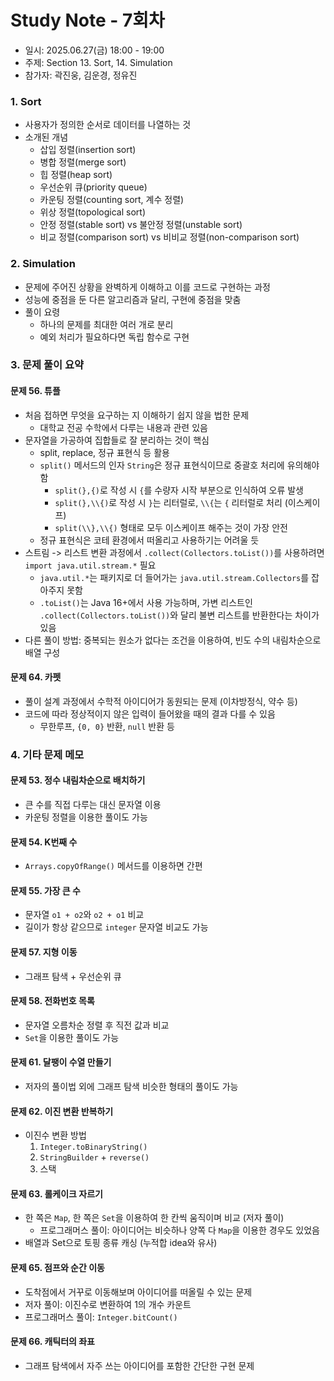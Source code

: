 # Study Note - 7회차
* 일시: 2025.06.27(금) 18:00 - 19:00
* 주제: Section 13. Sort, 14. Simulation
* 참가자: 곽진웅, 김운경, 정유진

### 1. Sort
- 사용자가 정의한 순서로 데이터를 나열하는 것
- 소개된 개념
  - 삽입 정렬(insertion sort)
  - 병합 정렬(merge sort)
  - 힙 정렬(heap sort)
  - 우선순위 큐(priority queue)
  - 카운팅 정렬(counting sort, 계수 정렬)
  - 위상 정렬(topological sort)
  - 안정 정렬(stable sort) vs 불안정 정렬(unstable sort)
  - 비교 정렬(comparison sort) vs 비비교 정렬(non-comparison sort)

### 2. Simulation
- 문제에 주어진 상황을 완벽하게 이해하고 이를 코드로 구현하는 과정
- 성능에 중점을 둔 다른 알고리즘과 달리, 구현에 중점을 맞춤
- 풀이 요령
  - 하나의 문제를 최대한 여러 개로 분리
  - 예외 처리가 필요하다면 독립 함수로 구현

[//]: # (TODO: 제목 새로 만들어서 내용 나누기)
### 3. 문제 풀이 요약
#### 문제 56. 튜플
- 처음 접하면 무엇을 요구하는 지 이해하기 쉽지 않을 법한 문제
  - 대학교 전공 수학에서 다루는 내용과 관련 있음
- 문자열을 가공하여 집합들로 잘 분리하는 것이 핵심 
  - split, replace, 정규 표현식 등 활용
  - `split()` 메서드의 인자 `String`은 정규 표현식이므로 중괄호 처리에 유의해야 함
    - `split(},{)`로 작성 시 `{`를 수량자 시작 부분으로 인식하여 오류 발생
    - `split(},\\{)`로 작성 시 `}`는 리터럴로, `\\{`는 `{` 리터럴로 처리 (이스케이프)
    - `split(\\},\\{)` 형태로 모두 이스케이프 해주는 것이 가장 안전
  - 정규 표현식은 코테 환경에서 떠올리고 사용하기는 어려울 듯
- 스트림 -> 리스트 변환 과정에서 `.collect(Collectors.toList())`를 사용하려면 `import java.util.stream.*` 필요
  - `java.util.*`는 패키지로 더 들어가는 `java.util.stream.Collectors`를 잡아주지 못함
  - `.toList()`는 Java 16+에서 사용 가능하며, 가변 리스트인 `.collect(Collectors.toList())`와 달리 불변 리스트를 반환한다는 차이가 있음
- 다른 풀이 방법: 중복되는 원소가 없다는 조건을 이용하여, 빈도 수의 내림차순으로 배열 구성

#### 문제 64. 카펫
- 풀이 설계 과정에서 수학적 아이디어가 동원되는 문제 (이차방정식, 약수 등)
- 코드에 따라 정상적이지 않은 입력이 들어왔을 때의 결과 다를 수 있음
  - 무한루프, `{0, 0}` 반환, `null` 반환 등

### 4. 기타 문제 메모
#### 문제 53. 정수 내림차순으로 배치하기
- 큰 수를 직접 다루는 대신 문자열 이용
- 카운팅 정렬을 이용한 풀이도 가능

#### 문제 54. K번째 수
- `Arrays.copyOfRange()` 메서드를 이용하면 간편

#### 문제 55. 가장 큰 수
- 문자열 `o1 + o2`와 `o2 + o1` 비교
- 길이가 항상 같으므로 `integer` 문자열 비교도 가능

#### 문제 57. 지형 이동
- 그래프 탐색 + 우선순위 큐

#### 문제 58. 전화번호 목록
- 문자열 오름차순 정렬 후 직전 값과 비교
- `Set`을 이용한 풀이도 가능

#### 문제 61. 달팽이 수열 만들기
- 저자의 풀이법 외에 그래프 탐색 비슷한 형태의 풀이도 가능

#### 문제 62. 이진 변환 반복하기
- 이진수 변환 방법
  1. `Integer.toBinaryString()`
  2. `StringBuilder` + `reverse()`
  3. 스택

#### 문제 63. 롤케이크 자르기
- 한 쪽은 `Map`, 한 쪽은 `Set`을 이용하여 한 칸씩 움직이며 비교 (저자 풀이)
  - 프로그래머스 풀이: 아이디어는 비슷하나 양쪽 다 `Map`을 이용한 경우도 있었음
- 배열과 Set으로 토핑 종류 캐싱 (누적합 idea와 유사)

#### 문제 65. 점프와 순간 이동
- 도착점에서 거꾸로 이동해보며 아이디어를 떠올릴 수 있는 문제
- 저자 풀이: 이진수로 변환하여 1의 개수 카운트
- 프로그래머스 풀이: `Integer.bitCount()`

#### 문제 66. 캐틱터의 좌표
- 그래프 탐색에서 자주 쓰는 아이디어를 포함한 간단한 구현 문제